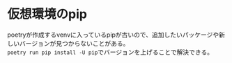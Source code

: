 # 仮想環境のpip

poetryが作成するvenvに入っているpipが古いので、追加したいパッケージや新しいバージョンが見つからないことがある。  
`poetry run pip install -U pip`でバージョンを上げることで解決できる。
